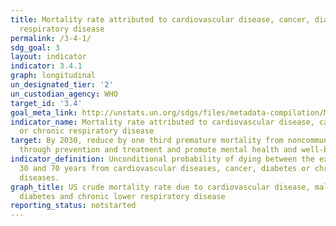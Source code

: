 ```yaml
---
title: Mortality rate attributed to cardiovascular disease, cancer, diabetes or chronic
  respiratory disease
permalink: /3-4-1/
sdg_goal: 3
layout: indicator
indicator: 3.4.1
graph: longitudinal
un_designated_tier: '2'
un_custodian_agency: WHO
target_id: '3.4'
goal_meta_link: http://unstats.un.org/sdgs/files/metadata-compilation/Metadata-Goal-3.pdf
indicator_name: Mortality rate attributed to cardiovascular disease, cancer, diabetes
  or chronic respiratory disease
target: By 2030, reduce by one third premature mortality from noncommunicable diseases
  through prevention and treatment and promote mental health and well-being.
indicator_definition: Unconditional probability of dying between the exact ages of
  30 and 70 years from cardiovascular diseases, cancer, diabetes or chronic respiratory
  diseases.
graph_title: US crude mortality rate due to cardiovascular disease, malignant neoplasms,
  diabetes and chronic lower respiratory disease
reporting_status: notstarted
---
```

